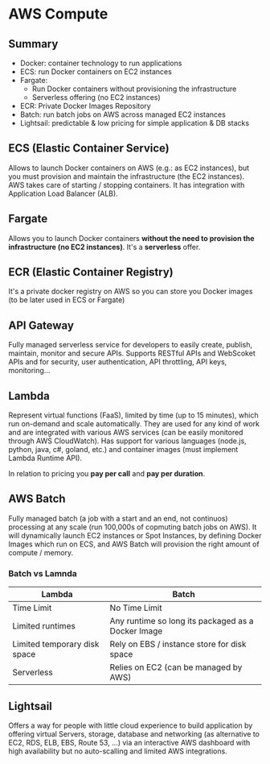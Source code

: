 # AWS Compute

## Summary 
- Docker: container technology to run applications
- ECS: run Docker containers on EC2 instances
- Fargate:
  - Run Docker containers without provisioning the infrastructure
  - Serverless offering (no EC2 instances)
- ECR: Private Docker Images Repository
- Batch: run batch jobs on AWS across managed EC2 instances
- Lightsail: predictable & low pricing for simple application & DB stacks

## ECS (Elastic Container Service)

Allows to launch Docker containers on AWS (e.g.: as EC2 instances), but you must provision and maintain the infrastructure (the EC2 instances). 
AWS takes care of starting / stopping containers. It has integration with Application Load Balancer (ALB).

## Fargate

Allows you to launch Docker containers **without the need to provision the infrastructure (no EC2 instances)**. It's a **serverless** offer.

## ECR (Elastic Container Registry)

It's a private docker registry on AWS so you can store you Docker images (to be later used in ECS or Fargate)

## API Gateway

Fully managed serverless service for developers to easily create, publish, maintain, monitor and secure APIs.
Supports RESTful APIs and WebScoket APIs and for security, user authentication, API throttling, API keys, monitoring...

## Lambda

Represent virtual functions (FaaS), limited by time (up to 15 minutes), which run on-demand and scale automatically. They are used for any kind of work and are integrated with various AWS services (can be easily monitored through AWS CloudWatch). Has support for various languages (node.js, python, java, c#, goland, etc.) and container images (must implement Lambda Runtime API).

In relation to pricing you **pay per call** and **pay per duration**.

## AWS Batch

Fully managed batch (a job with a start and an end, not continuos) processing at any scale (run 100,000s of copmuting batch jobs on AWS).
It will dynamically launch EC2 instances or Spot Instances, by defining Docker Images which run on ECS, and AWS Batch will provision the right amount of compute / memory.

### Batch vs Lamnda

| Lambda | Batch |
| ------ | ----- |
| Time Limit | No Time Limit |
| Limited runtimes | Any runtime so long its packaged as a Docker Image |
| Limited temporary disk space | Rely on EBS / instance store for disk space |
| Serverless | Relies on EC2 (can be managed by AWS) |

## Lightsail

Offers a way for people with little cloud experience to build application by offering virtual Servers, storage, database and networking (as alternative to EC2, RDS, ELB, EBS, Route 53, ...) via an interactive AWS dashboard with high availability but no auto-scalling and limited AWS integrations.
